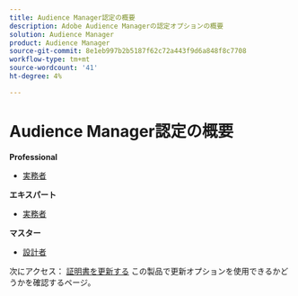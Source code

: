 ```yaml
---
title: Audience Manager認定の概要
description: Adobe Audience Managerの認定オプションの概要
solution: Audience Manager
product: Audience Manager
source-git-commit: 8e1eb997b2b5187f62c72a443f9d6a848f8c7708
workflow-type: tm+mt
source-wordcount: '41'
ht-degree: 4%

---
```


# Audience Manager認定の概要

**Professional**

* [実務者](/help/certifications/aam/aam-p-business.md) <!--AD0-E458-->

**エキスパート**

* [実務者](/help/certifications/aam/aam-e-business.md) <!--AD0-E457-->

**マスター**

* [設計者](/help/certifications/aam/aam-m-architect.md) <!--AD0-E454-->

次にアクセス： [証明書を更新する](/help/certifications/renew.md) この製品で更新オプションを使用できるかどうかを確認するページ。
